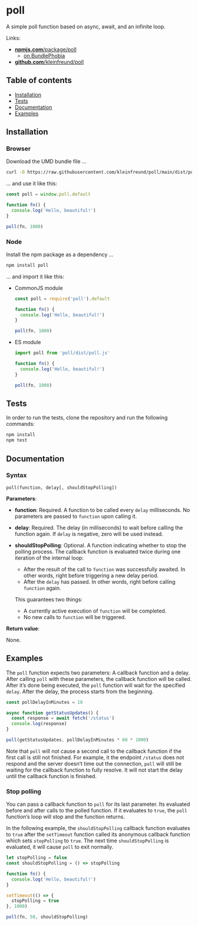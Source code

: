 # poll

A simple poll function based on async, await, and an infinite loop.

Links:

- [**npmjs.com**/package/poll](https://www.npmjs.com/package/poll)
  - [on BundlePhobia](https://bundlephobia.com/result?p=poll)
- [**github.com**/kleinfreund/poll](https://github.com/kleinfreund/poll)



## Table of contents

- [Installation](#installation)
- [Tests](#tests)
- [Documentation](#documentation)
- [Examples](#examples)



## Installation

### Browser

Download the UMD bundle file …

```sh
curl -O https://raw.githubusercontent.com/kleinfreund/poll/main/dist/poll.js
```

… and use it like this:

```js
const poll = window.poll.default

function fn() {
  console.log('Hello, beautiful!')
}

poll(fn, 1000)
```

### Node

Install the npm package as a dependency …

```sh
npm install poll
```

… and import it like this:

- CommonJS module

  ```js
  const poll = require('poll').default

  function fn() {
    console.log('Hello, beautiful!')
  }

  poll(fn, 1000)
  ```

- ES module

  ```js
  import poll from 'poll/dist/poll.js'

  function fn() {
    console.log('Hello, beautiful!')
  }

  poll(fn, 1000)
  ```



## Tests

In order to run the tests, clone the repository and run the following commands:

```sh
npm install
npm test
```



## Documentation

### Syntax

```
poll(function, delay[, shouldStopPolling])
```

**Parameters**:

- **function**: Required. A function to be called every `delay` milliseconds. No parameters are passed to `function` upon calling it.
- **delay**: Required. The delay (in milliseconds) to wait before calling the function again. If `delay` is negative, zero will be used instead.
- **shouldStopPolling**: Optional. A function indicating whether to stop the polling process. The callback function is evaluated twice during one iteration of the internal loop:
  - After the result of the call to `function` was successfully awaited. In other words, right before triggering a new delay period.
  - After the `delay` has passed. In other words, right before calling `function` again.

  This guarantees two things:
  - A currently active execution of `function` will be completed.
  - No new calls to `function` will be triggered.

**Return value**:

None.



## Examples

The `poll` function expects two parameters: A callback function and a delay. After calling `poll` with these parameters, the callback function will be called. After it’s done being executed, the `poll` function will wait for the specified `delay`. After the delay, the process starts from the beginning.

```js
const pollDelayInMinutes = 10

async function getStatusUpdates() {
  const response = await fetch('/status')
  console.log(response)
}

poll(getStatusUpdates, pollDelayInMinutes * 60 * 1000)
```

Note that `poll` will not cause a second call to the callback function if the first call is still not finished. For example, it the endpoint `/status` does not respond and the server doesn’t time out the connection, `poll` will still be waiting for the callback function to fully resolve. It will not start the delay until the callback function is finished.

### Stop polling

You can pass a callback function to `poll` for its last parameter. Its evaluated before and after calls to the polled function. If it evaluates to `true`, the `poll` function’s loop will stop and the function returns.

In the following example, the `shouldStopPolling` callback function evaluates to `true` after the `setTimeout` function called its anonymous callback function which sets `stopPolling` to `true`. The next time `shouldStopPolling` is evaluated, it will cause `poll` to exit normally.

```js
let stopPolling = false
const shouldStopPolling = () => stopPolling

function fn() {
  console.log('Hello, beautiful!')
}

setTimeout(() => {
  stopPolling = true
}, 1000)

poll(fn, 50, shouldStopPolling)
```
